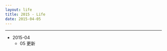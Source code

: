 ```yaml
---
layout: life
title: 2015 - Life
date: 2015-04-05
---
```


-----------------------------------

* 2015-04
  * 05 更新